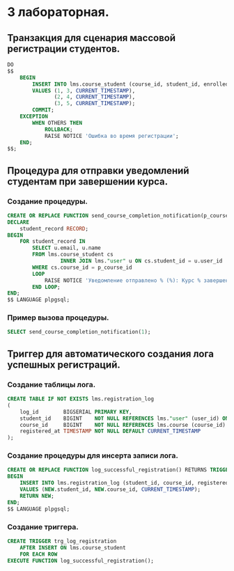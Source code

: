 # 3 лабораторная.


## Транзакция для сценария массовой регистрации студентов.
```sql
DO
$$
    BEGIN
        INSERT INTO lms.course_student (course_id, student_id, enrolled_at)
        VALUES (1, 3, CURRENT_TIMESTAMP),
               (2, 4, CURRENT_TIMESTAMP),
               (3, 5, CURRENT_TIMESTAMP);
        COMMIT;
    EXCEPTION
        WHEN OTHERS THEN
            ROLLBACK;
            RAISE NOTICE 'Ошибка во время регистрации';
    END;
$$;
```


## Процедура для отправки уведомлений студентам при завершении курса.
### Создание процедуры.
```sql
CREATE OR REPLACE FUNCTION send_course_completion_notification(p_course_id BIGINT) RETURNS VOID AS $$
DECLARE
    student_record RECORD;
BEGIN
    FOR student_record IN
        SELECT u.email, u.name
        FROM lms.course_student cs
                 INNER JOIN lms."user" u ON cs.student_id = u.user_id
        WHERE cs.course_id = p_course_id
        LOOP
            RAISE NOTICE 'Уведомление отправлено % (%): Курс % завершен.', student_record.name, student_record.email, p_course_id;
        END LOOP;
END;
$$ LANGUAGE plpgsql;
```

### Пример вызова процедуры.
```sql
SELECT send_course_completion_notification(1);
```


## Триггер для автоматического создания лога успешных регистраций.
### Создание таблицы лога.
```sql
CREATE TABLE IF NOT EXISTS lms.registration_log
(
    log_id        BIGSERIAL PRIMARY KEY,
    student_id    BIGINT    NOT NULL REFERENCES lms."user" (user_id) ON DELETE CASCADE,
    course_id     BIGINT    NOT NULL REFERENCES lms.course (course_id) ON DELETE CASCADE,
    registered_at TIMESTAMP NOT NULL DEFAULT CURRENT_TIMESTAMP
);
```

### Создание процедуры для инсерта записи лога.
```sql
CREATE OR REPLACE FUNCTION log_successful_registration() RETURNS TRIGGER AS $$
BEGIN
    INSERT INTO lms.registration_log (student_id, course_id, registered_at)
    VALUES (NEW.student_id, NEW.course_id, CURRENT_TIMESTAMP);
    RETURN NEW;
END;
$$ LANGUAGE plpgsql;
```

### Создание триггера.
```sql
CREATE TRIGGER trg_log_registration
    AFTER INSERT ON lms.course_student
    FOR EACH ROW
EXECUTE FUNCTION log_successful_registration();
```
